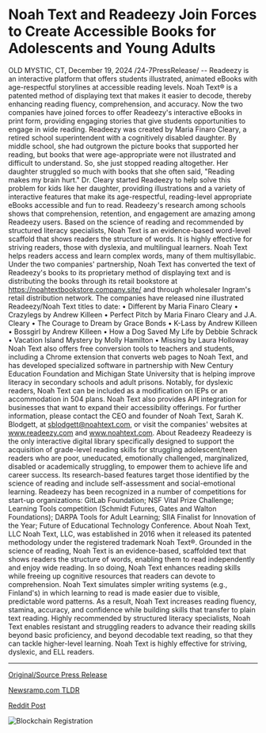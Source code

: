# Noah Text and Readeezy Join Forces to Create Accessible Books for Adolescents and Young Adults

OLD MYSTIC, CT, December 19, 2024 /24-7PressRelease/ -- Readeezy is an interactive platform that offers students illustrated, animated eBooks with age-respectful storylines at accessible reading levels. Noah Text® is a patented method of displaying text that makes it easier to decode, thereby enhancing reading fluency, comprehension, and accuracy. Now the two companies have joined forces to offer Readeezy's interactive eBooks in print form, providing engaging stories that give students opportunities to engage in wide reading.   Readeezy was created by Maria Finaro Cleary, a retired school superintendent with a cognitively disabled daughter. By middle school, she had outgrown the picture books that supported her reading, but books that were age-appropriate were not illustrated and difficult to understand. So, she just stopped reading altogether. Her daughter struggled so much with books that she often said, "Reading makes my brain hurt."   Dr. Cleary started Readeezy to help solve this problem for kids like her daughter, providing illustrations and a variety of interactive features that make its age-respectful, reading-level appropriate eBooks accessible and fun to read. Readeezy's research among schools shows that comprehension, retention, and engagement are amazing among Readeezy users.   Based on the science of reading and recommended by structured literacy specialists, Noah Text is an evidence-based word-level scaffold that shows readers the structure of words. It is highly effective for striving readers, those with dyslexia, and multilingual learners. Noah Text helps readers access and learn complex words, many of them multisyllabic.  Under the two companies' partnership, Noah Text has converted the text of Readeezy's books to its proprietary method of displaying text and is distributing the books through its retail bookstore at https://noahtextbookstore.company.site/ and through wholesaler Ingram's retail distribution network. The companies have released nine illustrated Readeezy/Noah Text titles to date:  •	Different by Maria Finaro Cleary •	Crazylegs by Andrew Killeen •	Perfect Pitch by Maria Finaro Cleary and J.A. Cleary •	The Courage to Dream by Grace Bonds •	K-Lass by Andrew Killeen •	Bossgirl by Andrew Killeen •	How a Dog Saved My Life by Debbie Schrack •	Vacation Island Mystery by Molly Hamilton •	Missing by Laura Holloway  Noah Text also offers free conversion tools to teachers and students, including a Chrome extension that converts web pages to Noah Text, and has developed specialized software in partnership with New Century Education Foundation and Michigan State University that is helping improve literacy in secondary schools and adult prisons. Notably, for dyslexic readers, Noah Text can be included as a modification on IEPs or an accommodation in 504 plans. Noah Text also provides API integration for businesses that want to expand their accessibility offerings.   For further information, please contact the CEO and founder of Noah Text, Sarah K. Blodgett, at sblodgett@noahtext.com, or visit the companies' websites at www.readeezy.com and www.noahtext.com.  About Readeezy Readeezy is the only interactive digital library specifically designed to support the acquisition of grade-level reading skills for struggling adolescent/teen readers who are poor, uneducated, emotionally challenged, marginalized, disabled or academically struggling, to empower them to achieve life and career success. Its research-based features target those identified by the science of reading and include self-assessment and social-emotional learning. Readeezy has been recognized in a number of competitions for start-up organizations: GitLab Foundation; NSF Vital Prize Challenge; Learning Tools competition (Schmidt Futures, Gates and Walton Foundations); DARPA Tools for Adult Learning; SIIA Finalist for Innovation of the Year; Future of Educational Technology Conference.   About Noah Text, LLC Noah Text, LLC, was established in 2016 when it released its patented methodology under the registered trademark Noah Text®. Grounded in the science of reading, Noah Text is an evidence-based, scaffolded text that shows readers the structure of words, enabling them to read independently and enjoy wide reading. In so doing, Noah Text enhances reading skills while freeing up cognitive resources that readers can devote to comprehension. Noah Text simulates simpler writing systems (e.g., Finland's) in which learning to read is made easier due to visible, predictable word patterns. As a result, Noah Text increases reading fluency, stamina, accuracy, and confidence while building skills that transfer to plain text reading. Highly recommended by structured literacy specialists, Noah Text enables resistant and struggling readers to advance their reading skills beyond basic proficiency, and beyond decodable text reading, so that they can tackle higher-level learning. Noah Text is highly effective for striving, dyslexic, and ELL readers. 

---

[Original/Source Press Release](https://www.24-7pressrelease.com/press-release/517243/noah-text-and-readeezy-join-forces-to-create-accessible-books-for-adolescents-and-young-adults)
                    

[Newsramp.com TLDR](https://newsramp.com/curated-news/readeezy-and-noah-text-partner-to-offer-interactive-ebooks-in-print-form/2f420b6e31cf64ea58cb0af6071a0c14) 

 



[Reddit Post](https://www.reddit.com/r/StartupBusinessNews/comments/1hho96i/readeezy_and_noah_text_partner_to_offer/) 



![Blockchain Registration](https://cdn.newsramp.app/24-7PressRelease/qrcode/2412/19/roamE4ki.webp)